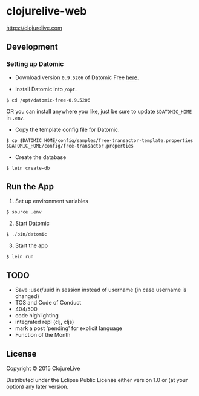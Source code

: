 # clojurelive-web

https://clojurelive.com

## Development

### Setting up Datomic

- Download version `0.9.5206` of Datomic Free [here](https://my.datomic.com/downloads/free).

- Install Datomic into `/opt`.

```
$ cd /opt/datomic-free-0.9.5206
```

OR you can install anywhere you like, just be sure to update `$DATOMIC_HOME` in `.env`.

- Copy the template config file for Datomic.

```
$ cp $DATOMIC_HOME/config/samples/free-transactor-template.properties $DATOMIC_HOME/config/free-transactor.properties
```

- Create the database

```
$ lein create-db
```

## Run the App

1. Set up environment variables

```
$ source .env
```

2. Start Datomic

```
$ ./bin/datomic
```

3. Start the app

```
$ lein run
```

## TODO

- Save :user/uuid in session instead of username (in case username is changed)
- TOS and Code of Conduct
- 404/500
- code highlighting
- integrated repl (clj, cljs)
- mark a post 'pending' for explicit language
- Function of the Month

## License

Copyright © 2015 ClojureLive

Distributed under the Eclipse Public License either version 1.0 or (at
your option) any later version.
